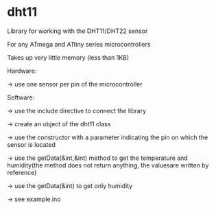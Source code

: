 # dht11
Library for working with the DHT11/DHT22 sensor

For any ATmega and ATtiny series microcontrollers

Takes up very little memory (less than 1KB)

Hardware: 

-> use one sensor per pin of the microcontroller

Software: 

-> use the include directive to connect the library

-> create an object of the dht11 class

-> use the constructor with a parameter indicating the pin on which the sensor is located

-> use the getData(&int,&int) method to get the temperature and humidity(the method does not return anything, the values ​​are written by reference)

-> use the getData(&int) to get only humidity

-> see example.ino
